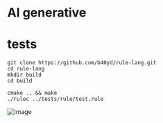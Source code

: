 # AI generative

# tests

```shell
git clone https://github.com/b40yd/rule-lang.git
cd rule-lang
mkdir build
cd build

cmake .. && make
./rulec ../tests/rule/test.rule
```

![image](https://github.com/user-attachments/assets/492a39ce-3a4f-4199-ad89-72811b36808d)
